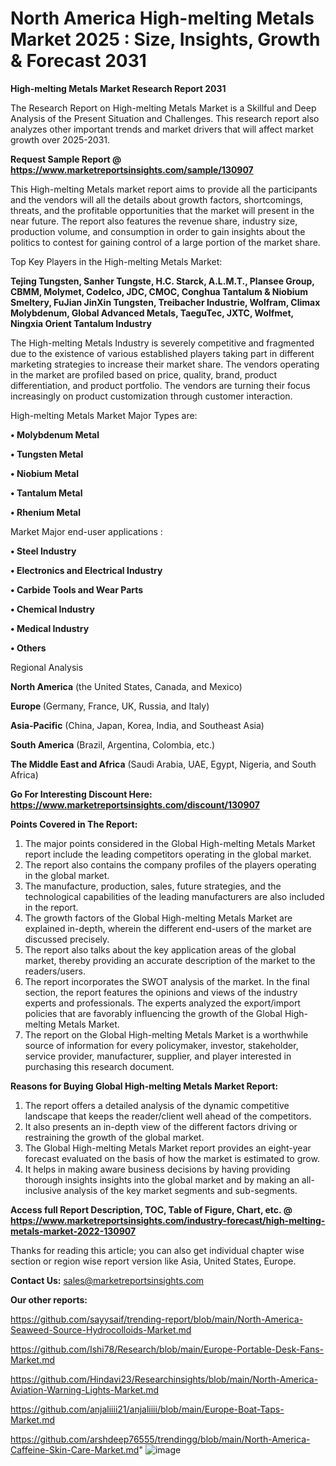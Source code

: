 # North America High-melting Metals Market 2025 : Size, Insights, Growth & Forecast 2031

<strong>High-melting Metals Market Research Report 2031</strong>

The Research Report on High-melting Metals Market is a Skillful and Deep Analysis of the Present Situation and Challenges. This research report also analyzes other important trends and market drivers that will affect market growth over 2025-2031.

<strong>Request Sample Report @ <a href=https://www.marketreportsinsights.com/sample/130907>https://www.marketreportsinsights.com/sample/130907</a></strong>

This High-melting Metals market report aims to provide all the participants and the vendors will all the details about growth factors, shortcomings, threats, and the profitable opportunities that the market will present in the near future. The report also features the revenue share, industry size, production volume, and consumption in order to gain insights about the politics to contest for gaining control of a large portion of the market share.

Top Key Players in the High-melting Metals Market:

<strong>Tejing Tungsten, Sanher Tungste, H.C. Starck, A.L.M.T., Plansee Group, CBMM, Molymet, Codelco, JDC, CMOC, Conghua Tantalum & Niobium Smeltery, FuJian JinXin Tungsten, Treibacher Industrie, Wolfram, Climax Molybdenum, Global Advanced Metals, TaeguTec, JXTC, Wolfmet, Ningxia Orient Tantalum Industry</strong>

The High-melting Metals Industry is severely competitive and fragmented due to the existence of various established players taking part in different marketing strategies to increase their market share. The vendors operating in the market are profiled based on price, quality, brand, product differentiation, and product portfolio. The vendors are turning their focus increasingly on product customization through customer interaction.

High-melting Metals Market Major Types are:

<strong>• Molybdenum Metal

• Tungsten Metal

• Niobium Metal

• Tantalum Metal

• Rhenium Metal</strong>

Market Major end-user applications :

<strong>• Steel Industry

• Electronics and Electrical Industry

• Carbide Tools and Wear Parts

• Chemical Industry

• Medical Industry

• Others</strong>

Regional Analysis

</u><strong><b>North America</b></strong> (the United States, Canada, and Mexico)

<strong><b>Europe </b></strong>(Germany, France, UK, Russia, and Italy)

<strong><b>Asia-Pacific</b></strong> (China, Japan, Korea, India, and Southeast Asia)

<strong><b>South America</b></strong> (Brazil, Argentina, Colombia, etc.)

<strong><b>The Middle East and Africa</b></strong> (Saudi Arabia, UAE, Egypt, Nigeria, and South Africa)

<strong>Go For Interesting Discount Here: <a href=https://www.marketreportsinsights.com/discount/130907>https://www.marketreportsinsights.com/discount/130907</a></strong>

<strong>Points Covered in The Report:</strong>
<ol>
  <li>The major points considered in the Global High-melting Metals Market report include the leading competitors operating in the global market.</li>
  <li>The report also contains the company profiles of the players operating in the global market.</li>
  <li>The manufacture, production, sales, future strategies, and the technological capabilities of the leading manufacturers are also included in the report.</li>
  <li>The growth factors of the Global High-melting Metals Market are explained in-depth, wherein the different end-users of the market are discussed precisely.</li>
  <li>The report also talks about the key application areas of the global market, thereby providing an accurate description of the market to the readers/users.</li>
  <li>The report incorporates the SWOT analysis of the market. In the final section, the report features the opinions and views of the industry experts and professionals. The experts analyzed the export/import policies that are favorably influencing the growth of the Global High-melting Metals Market.</li>
  <li>The report on the Global High-melting Metals Market is a worthwhile source of information for every policymaker, investor, stakeholder, service provider, manufacturer, supplier, and player interested in purchasing this research document.</li>
</ol>
<strong>Reasons for Buying Global High-melting Metals Market Report:</strong>

<ol>
  <li>The report offers a detailed analysis of the dynamic competitive landscape that keeps the reader/client well ahead of the competitors.</li>
  <li>It also presents an in-depth view of the different factors driving or restraining the growth of the global market.</li>
  <li>The Global High-melting Metals Market report provides an eight-year forecast evaluated on the basis of how the market is estimated to grow.</li>
  <li>It helps in making aware business decisions by having providing thorough insights insights into the global market and by making an all-inclusive analysis of the key market segments and sub-segments.</li>
</ol>
<strong>Access full Report Description, TOC, Table of Figure, Chart, etc. @ <a href=https://www.marketreportsinsights.com/industry-forecast/high-melting-metals-market-2022-130907>https://www.marketreportsinsights.com/industry-forecast/high-melting-metals-market-2022-130907</a></strong>


Thanks for reading this article; you can also get individual chapter wise section or region wise report version like Asia, United States, Europe.

<strong>Contact Us:</strong>
sales@marketreportsinsights.com

<strong>Our other reports:</strong>

<a href=https://github.com/sayysaif/trending-report/blob/main/North-America-Seaweed-Source-Hydrocolloids-Market.md>https://github.com/sayysaif/trending-report/blob/main/North-America-Seaweed-Source-Hydrocolloids-Market.md</a>

<a href=https://github.com/Ishi78/Research/blob/main/Europe-Portable-Desk-Fans-Market.md>https://github.com/Ishi78/Research/blob/main/Europe-Portable-Desk-Fans-Market.md</a>

<a href=https://github.com/Hindavi23/Researchinsights/blob/main/North-America-Aviation-Warning-Lights-Market.md>https://github.com/Hindavi23/Researchinsights/blob/main/North-America-Aviation-Warning-Lights-Market.md</a>

<a href=https://github.com/anjaliiii21/anjaliiii/blob/main/Europe-Boat-Taps-Market.md>https://github.com/anjaliiii21/anjaliiii/blob/main/Europe-Boat-Taps-Market.md</a>

<a href=https://github.com/arshdeep76555/trendingg/blob/main/North-America-Caffeine-Skin-Care-Market.md>https://github.com/arshdeep76555/trendingg/blob/main/North-America-Caffeine-Skin-Care-Market.md</a>"
![image](https://github.com/user-attachments/assets/b5ec9c2f-af90-44cf-bac1-e52fb4f15f10)
